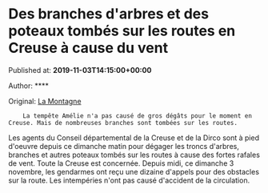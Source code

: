 
# Des branches d'arbres et des poteaux tombés sur les routes en Creuse à cause du vent

Published at: **2019-11-03T14:15:00+00:00**

Author: ****

Original: [La Montagne](https://www.lamontagne.fr/gueret-23000/actualites/des-branches-d-arbres-et-des-poteaux-tombes-sur-les-routes-en-creuse-a-cause-du-vent_13676740/)


        La tempête Amélie n'a pas causé de gros dégâts pour le moment en Creuse. Mais de nombreuses branches sont tombées sur les routes.
      
Les agents du Conseil départemental de la Creuse et de la Dirco sont à pied d'oeuvre depuis ce dimanche matin pour dégager les troncs d'arbres, branches et autres poteaux tombés sur les routes à cause des fortes rafales de vent.
Toute la Creuse est concernée. Depuis midi, ce dimanche 3 novembre, les gendarmes ont reçu une dizaine d'appels pour des obstacles sur la route.
Les intempéries n'ont pas causé d'accident de la circulation.
